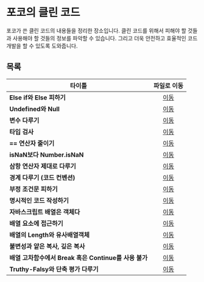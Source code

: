 # 포코의 클린 코드
포코가 쓴 클린 코드의 내용들을 정리한 장소입니다. 클린 코드를 위해서 피해야 할 것들과 사용해야 할 것들의 정보를 파악할 수 있습니다. 그리고 더욱 안전하고 효율적인 코드 개발을 할 수 있도록 도와줍니다.   

## 목록
|타이틀|파일로 이동|
|---|:---:|
|**Else if와 Else 피하기**|[이동](https://github.com/Hschan2/EverythingAboutJava/blob/master/CleanCode/%ED%8F%AC%EC%BD%94%EC%9D%98%ED%81%B4%EB%A6%B0%EC%BD%94%EB%93%9C/Else%20if%EC%99%80%20Else%20%ED%94%BC%ED%95%98%EA%B8%B0.md)|
|**Undefined와 Null**|[이동](https://github.com/Hschan2/EverythingAboutJava/blob/master/CleanCode/%ED%8F%AC%EC%BD%94%EC%9D%98%ED%81%B4%EB%A6%B0%EC%BD%94%EB%93%9C/Undefined%EC%99%80%20Null.md)|
|**변수 다루기**|[이동](https://github.com/Hschan2/EverythingAboutJava/blob/master/CleanCode/%ED%8F%AC%EC%BD%94%EC%9D%98%ED%81%B4%EB%A6%B0%EC%BD%94%EB%93%9C/%EB%B3%80%EC%88%98%20%EB%8B%A4%EB%A3%A8%EA%B8%B0.md)|
|**타입 검사**|[이동](https://github.com/Hschan2/EverythingAboutJava/blob/master/CleanCode/%ED%8F%AC%EC%BD%94%EC%9D%98%ED%81%B4%EB%A6%B0%EC%BD%94%EB%93%9C/%ED%83%80%EC%9E%85%20%EA%B2%80%EC%82%AC.md)|
|**== 연산자 줄이기**|[이동](https://github.com/Hschan2/EverythingAboutJava/blob/master/CleanCode/%ED%8F%AC%EC%BD%94%EC%9D%98%ED%81%B4%EB%A6%B0%EC%BD%94%EB%93%9C/EQEQ%20%EC%A4%84%EC%9D%B4%EA%B8%B0.md)|
|**isNaN보다 Number.isNaN**|[이동](https://github.com/Hschan2/EverythingAboutJava/blob/master/CleanCode/%ED%8F%AC%EC%BD%94%EC%9D%98%ED%81%B4%EB%A6%B0%EC%BD%94%EB%93%9C/IsNaN().md)|
|**삼항 연산자 제대로 다루기**|[이동](https://github.com/Hschan2/EverythingAboutJava/blob/master/CleanCode/%ED%8F%AC%EC%BD%94%EC%9D%98%ED%81%B4%EB%A6%B0%EC%BD%94%EB%93%9C/%EC%82%BC%ED%95%AD%EC%97%B0%EC%82%B0%EC%9E%90%20%EB%8B%A4%EB%A3%A8%EA%B8%B0.md)|
|**경계 다루기 (코드 컨벤션)**|[이동](https://github.com/Hschan2/EverythingAboutJava/blob/master/CleanCode/%ED%8F%AC%EC%BD%94%EC%9D%98%ED%81%B4%EB%A6%B0%EC%BD%94%EB%93%9C/%EA%B2%BD%EA%B3%84%20%EB%8B%A4%EB%A3%A8%EA%B8%B0(%EC%BD%94%EB%93%9C%20%EC%BB%A8%EB%B2%A4%EC%85%98).md)|
|**부정 조건문 피하기**|[이동](https://github.com/Hschan2/EverythingAboutJava/blob/master/CleanCode/%ED%8F%AC%EC%BD%94%EC%9D%98%ED%81%B4%EB%A6%B0%EC%BD%94%EB%93%9C/%EB%B6%80%EC%A0%95%EC%A1%B0%EA%B1%B4%EB%AC%B8%20%ED%94%BC%ED%95%98%EA%B8%B0.md)|
|**명시적인 코드 작성하기**|[이동](https://github.com/Hschan2/EverythingAboutJava/blob/master/CleanCode/%ED%8F%AC%EC%BD%94%EC%9D%98%ED%81%B4%EB%A6%B0%EC%BD%94%EB%93%9C/%EB%AA%85%EC%8B%9C%EC%A0%81%EC%9D%B8%20%EC%BD%94%EB%93%9C%20%EC%9E%91%EC%84%B1%20(Default%20Case%2C%20%EC%97%B0%EC%82%B0%EC%9E%90).md)|
|**자바스크립트 배열은 객체다**|[이동](https://github.com/Hschan2/EverythingAboutJava/blob/master/CleanCode/%ED%8F%AC%EC%BD%94%EC%9D%98%ED%81%B4%EB%A6%B0%EC%BD%94%EB%93%9C/%EC%9E%90%EB%B0%94%EC%8A%A4%ED%81%AC%EB%A6%BD%ED%8A%B8%EC%9D%98%20%EB%B0%B0%EC%97%B4%EC%9D%80%20%EA%B0%9D%EC%B2%B4.md)|
|**배열 요소에 접근하기**|[이동](https://github.com/Hschan2/EverythingAboutJava/blob/master/CleanCode/%ED%8F%AC%EC%BD%94%EC%9D%98%ED%81%B4%EB%A6%B0%EC%BD%94%EB%93%9C/%EB%B0%B0%EC%97%B4%20%EC%9A%94%EC%86%8C%EC%97%90%20%EC%A0%91%EA%B7%BC%ED%95%98%EA%B8%B0.md)|
|**배열의 Length와 유사배열객체**|[이동](https://github.com/Hschan2/EverythingAboutJava/blob/master/CleanCode/%ED%8F%AC%EC%BD%94%EC%9D%98%ED%81%B4%EB%A6%B0%EC%BD%94%EB%93%9C/%EB%B0%B0%EC%97%B4%EC%9D%98%20Length%EC%99%80%20%EC%9C%A0%EC%82%AC%20%EB%B0%B0%EC%97%B4%20%EA%B0%9D%EC%B2%B4.md)|
|**불변성과 얕은 복사, 깊은 복사**|[이동](https://github.com/Hschan2/EverythingAboutJava/blob/master/CleanCode/%ED%8F%AC%EC%BD%94%EC%9D%98%ED%81%B4%EB%A6%B0%EC%BD%94%EB%93%9C/%EB%B6%88%EB%B3%80%EC%84%B1%EA%B3%BC%20%EC%96%95%EC%9D%80%20%EB%B3%B5%EC%82%AC%2C%20%EA%B9%8A%EC%9D%80%20%EB%B3%B5%EC%82%AC.md)|
|**배열 고차함수에서 Break 혹은 Continue를 사용 불가**|[이동](https://github.com/Hschan2/EverythingAboutJava/blob/master/CleanCode/%ED%8F%AC%EC%BD%94%EC%9D%98%ED%81%B4%EB%A6%B0%EC%BD%94%EB%93%9C/Break%20%ED%98%B9%EC%9D%80%20Continue%EB%A5%BC%20%EC%82%AC%EC%9A%A9%ED%95%A0%20%EC%88%98%20%EC%97%86%EB%8A%94%20%EA%B3%A0%EC%B0%A8%ED%95%A8%EC%88%98.md)|
|**Truthy-Falsy와 단축 평가 다루기**|[이동](https://github.com/Hschan2/EverythingAboutJava/blob/master/CleanCode/%ED%8F%AC%EC%BD%94%EC%9D%98%ED%81%B4%EB%A6%B0%EC%BD%94%EB%93%9C/Truthy-Falsy%EC%99%80%20%EB%8B%A8%EC%B6%95%ED%8F%89%EA%B0%80%20%EB%8B%A4%EB%A3%A8%EA%B8%B0.md)|